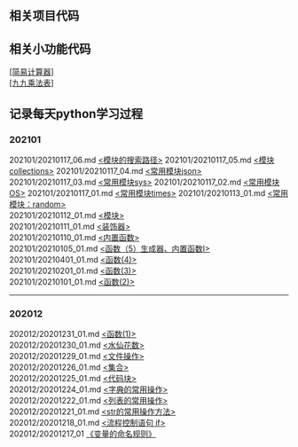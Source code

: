 ## 相关项目代码



## 相关小功能代码



[[简易计算器]]()  
[[九九乘法表]](https://gitee.com/pgquestions/python/blob/main/script/jiujiu.py) 


## 记录每天python学习过程    

### 202101


202101/20210117_06.md [<模块的搜索路径>](https://gitee.com/pgquestions/python/blob/main/202101/20210117_06.md) 
202101/20210117_05.md [<模块collections>](https://gitee.com/pgquestions/python/blob/main/202101/20210117_05.md)
202101/20210117_04.md [<常用模块json>](https://gitee.com/pgquestions/python/blob/main/202101/20210117_04.md)
202101/20210117_03.md [<常用模块sys>](https://gitee.com/pgquestions/python/blob/main/202101/20210117_03.md) 
202101/20210117_02.md [<常用模块OS>](https://gitee.com/pgquestions/python/blob/main/202101/20210117_02.md)
202101/20210117_01.md [<常用模块times>](https://gitee.com/pgquestions/python/blob/main/202101/20210117_01.md) 
202101/20210113_01.md [<常用模块：random>](https://gitee.com/pgquestions/python/blob/main/202101/20210113_01.md)  
202101/20210112_01.md [<模块>](https://gitee.com/pgquestions/python/blob/main/202101/20210112_01.md)  
202101/20210111_01.md [<装饰器>](https://gitee.com/pgquestions/python/blob/main/202101/20210111_01.md)  
202101/20210110_01.md [<内置函数>](https://gitee.com/pgquestions/python/blob/main/202101/20210110_01.md)  
202101/20210105_01.md [<函数（5）生成器、内置函数I>](https://gitee.com/pgquestions/python/blob/main/202101/20210105_01.md)  
202101/20210401_01.md [<函数(4)>](https://gitee.com/pgquestions/python/blob/main/202101/20210401_01.md)  
202101/20210201_01.md [<函数(3)>](https://gitee.com/pgquestions/python/blob/main/202101/20210301_01.md)  
202101/20210101_01.md [<函数(2)>](https://gitee.com/pgquestions/python/blob/main/202101/20210101_01.md)   

-------------------------------------------
### 202012
202012/20201231_01.md [<函数(1)>](https://gitee.com/pgquestions/python/blob/main/202012/20201231_01.md)  
202012/20201230_01.md [<水仙花数>](https://gitee.com/pgquestions/python/blob/main/202012/20201230_01.md)  
202012/20201229_01.md [<文件操作>](https://gitee.com/pgquestions/python/blob/main/202012/20201229_01.md)  
202012/20201226_01.md [<集合>](https://gitee.com/pgquestions/python/blob/main/202012/20201226_01.md)  
202012/20201225_01.md [<代码块>](https://gitee.com/pgquestions/python/blob/main/202012/20201225_01.md)  
202012/20201224_01.md [<字典的常用操作>](https://gitee.com/pgquestions/python/blob/main/202012/20201224_01.md)  
202012/20201222_01.md [<列表的常用操作>](https://gitee.com/pgquestions/python/blob/main/202012/20201222_01.md)  
202012/20201221_01.md [<str的常用操作方法>](https://gitee.com/pgquestions/python/blob/main/202012/20201221_01.md)  
202012/20201218_01.md [<流程控制语句 if>](https://github.com/PGquestions/python/blob/main/202012/20201218_01.md)  
202012/20201217_01    [《变量的命名规则》](https://github.com/PGquestions/python/blob/main/202012/20201217_01)